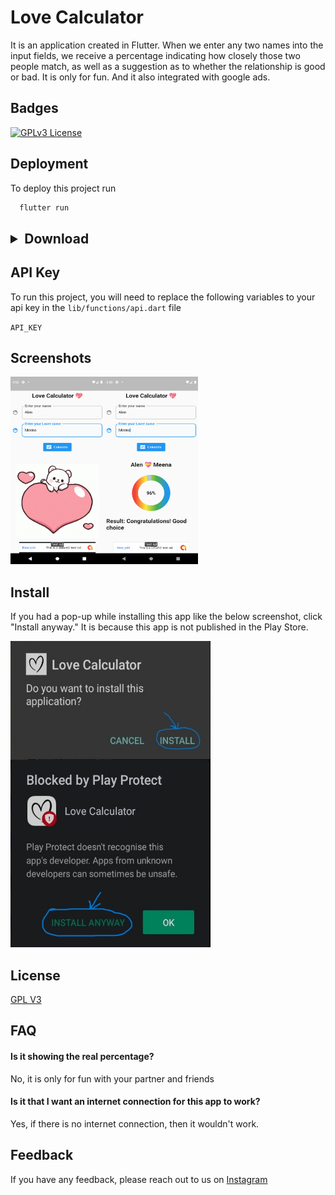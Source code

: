 
# Love Calculator


It is an application created in Flutter. When we enter any two names into the input fields, we receive a percentage indicating how closely those two people match, as well as a suggestion as to whether the relationship is good or bad. It is only for fun. And it also integrated with google ads.


## Badges


[![GPLv3 License](https://img.shields.io/badge/License-GPL%20v3-yellow.svg)](https://github.com/mu-fazil-vk/Love-Calculator/blob/main/LICENSE/)


## Deployment

To deploy this project run

```bash
  flutter run
```
<h2><details><summary> Download </summary><h2>
  
  <h4> Link 1 </h4>
<a href="https://drive.google.com/uc?export=download&id=1SwnYmwmFzxhNCJbK_kOHtTvG2V0ZFAw1">
  <img src="https://github.com/mu-fazil-vk/Love-Calculator/blob/main/screenshot/download.png" height="155" width="300" >
</a>
  
 <h4> Link 2 </h4>
<a href="https://www.mediafire.com/file/cv74k01y2tkjvzp/Love_Calculator.apk/file">
  <img src="https://github.com/mu-fazil-vk/Love-Calculator/blob/main/screenshot/download1.png" height="155" width="300" >
</a>
  
<h4> Link 3 </h4>
<a href="https://ln5.sync.com/dl/3d754b4a0#yxpqhmxn-4rsvck32-7vttasax-5i9dfdur">
  <img src="https://github.com/mu-fazil-vk/Love-Calculator/blob/main/screenshot/download2.png" height="155" width="300" >
</a>
  
 </details>

## API Key

To run this project, you will need to replace the following variables to your api key in the `lib/functions/api.dart` file

`API_KEY`



## Screenshots

<img align="left" src="https://github.com/mu-fazil-vk/Love-Calculator/blob/main/screenshot/home.png" height="300" width="150" >
<img src="https://github.com/mu-fazil-vk/Love-Calculator/blob/main/screenshot/result.png" height="300" width="150" >


## Install
If you had a pop-up while installing this app like the below screenshot, click "Install anyway." It is because this app is not published in the Play Store.

<img align="left" src="https://github.com/mu-fazil-vk/Love-Calculator/blob/main/screenshot/install.jpg" height="190" width="320" >
<img src="https://github.com/mu-fazil-vk/Love-Calculator/blob/main/screenshot/pop-up.jpg" height="300" width="320" >

## License

[GPL V3](https://choosealicense.com/licenses/gpl-3.0/)


## FAQ

#### Is it showing the real percentage?

No, it is only for fun with your partner and friends

#### Is it that I want an internet connection for this app to work?

Yes, if there is no internet connection, then it wouldn't work.


## Feedback

If you have any feedback, please reach out to us on [Instagram](https://instagram.com/fazil.v.k)

